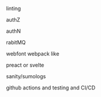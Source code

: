 linting

authZ

authN

rabitMQ

webfont webpack like 

preact or svelte

sanity/sumologs

github actions and testing 
and CI/CD

